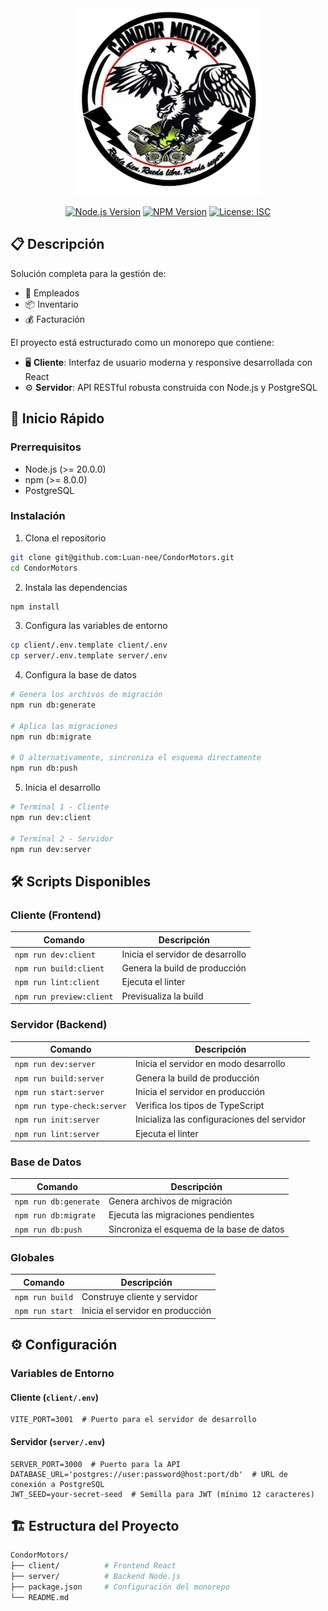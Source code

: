 <div align="center"><img src="assets/condor-motors-logo.webp" alt="Condor motors" style="width: 300px; height: 300px;">

[![Node.js Version](https://img.shields.io/badge/node-%3E%3D%2020.0.0-brightgreen)](https://nodejs.org)
[![NPM Version](https://img.shields.io/badge/npm-%3E%3D%208.0.0-blue)](https://www.npmjs.com)
[![License: ISC](https://img.shields.io/badge/License-ISC-yellow.svg)](https://opensource.org/licenses/ISC)

</div>

## 📋 Descripción

Solución completa para la gestión de:

- 👥 Empleados
- 📦 Inventario
- 💰 Facturación

El proyecto está estructurado como un monorepo que contiene:

- 🖥️ **Cliente**: Interfaz de usuario moderna y responsive desarrollada con React
- ⚙️ **Servidor**: API RESTful robusta construida con Node.js y PostgreSQL

## 🚀 Inicio Rápido

### Prerrequisitos

- Node.js (>= 20.0.0)
- npm (>= 8.0.0)
- PostgreSQL

### Instalación

1. Clona el repositorio

```bash
git clone git@github.com:Luan-nee/CondorMotors.git
cd CondorMotors
```

2. Instala las dependencias

```bash
npm install
```

3. Configura las variables de entorno

```bash
cp client/.env.template client/.env
cp server/.env.template server/.env
```

4. Configura la base de datos

```bash
# Genera los archivos de migración
npm run db:generate

# Aplica las migraciones
npm run db:migrate

# O alternativamente, sincroniza el esquema directamente
npm run db:push
```

5. Inicia el desarrollo

```bash
# Terminal 1 - Cliente
npm run dev:client

# Terminal 2 - Servidor
npm run dev:server
```

## 🛠️ Scripts Disponibles

### Cliente (Frontend)

| Comando                  | Descripción                      |
| ------------------------ | -------------------------------- |
| `npm run dev:client`     | Inicia el servidor de desarrollo |
| `npm run build:client`   | Genera la build de producción    |
| `npm run lint:client`    | Ejecuta el linter                |
| `npm run preview:client` | Previsualiza la build            |

### Servidor (Backend)

| Comando                     | Descripción                                 |
| --------------------------- | ------------------------------------------- |
| `npm run dev:server`        | Inicia el servidor en modo desarrollo       |
| `npm run build:server`      | Genera la build de producción               |
| `npm run start:server`      | Inicia el servidor en producción            |
| `npm run type-check:server` | Verifica los tipos de TypeScript            |
| `npm run init:server`       | Inicializa las configuraciones del servidor |
| `npm run lint:server`       | Ejecuta el linter                           |

### Base de Datos

| Comando               | Descripción                               |
| --------------------- | ----------------------------------------- |
| `npm run db:generate` | Genera archivos de migración              |
| `npm run db:migrate`  | Ejecuta las migraciones pendientes        |
| `npm run db:push`     | Sincroniza el esquema de la base de datos |

### Globales

| Comando         | Descripción                      |
| --------------- | -------------------------------- |
| `npm run build` | Construye cliente y servidor     |
| `npm run start` | Inicia el servidor en producción |

## ⚙️ Configuración

### Variables de Entorno

#### Cliente (`client/.env`)

```dotenv
VITE_PORT=3001  # Puerto para el servidor de desarrollo
```

#### Servidor (`server/.env`)

```dotenv
SERVER_PORT=3000  # Puerto para la API
DATABASE_URL='postgres://user:password@host:port/db'  # URL de conexión a PostgreSQL
JWT_SEED=your-secret-seed  # Semilla para JWT (mínimo 12 caracteres)
```

## 🏗️ Estructura del Proyecto

```sh
CondorMotors/
├── client/          # Frontend React
├── server/          # Backend Node.js
├── package.json     # Configuración del monorepo
└── README.md
```
